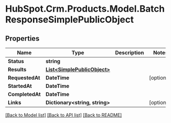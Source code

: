 # HubSpot.Crm.Products.Model.BatchResponseSimplePublicObject

## Properties

Name | Type | Description | Notes
------------ | ------------- | ------------- | -------------
**Status** | **string** |  | 
**Results** | [**List&lt;SimplePublicObject&gt;**](SimplePublicObject.md) |  | 
**RequestedAt** | **DateTime** |  | [optional] 
**StartedAt** | **DateTime** |  | 
**CompletedAt** | **DateTime** |  | 
**Links** | **Dictionary&lt;string, string&gt;** |  | [optional] 

[[Back to Model list]](../README.md#documentation-for-models) [[Back to API list]](../README.md#documentation-for-api-endpoints) [[Back to README]](../README.md)

